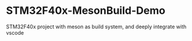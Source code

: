 # STM32F40x-MesonBuild-Demo
STM32F40x project with meson as build system, and deeply integrate with vscode
